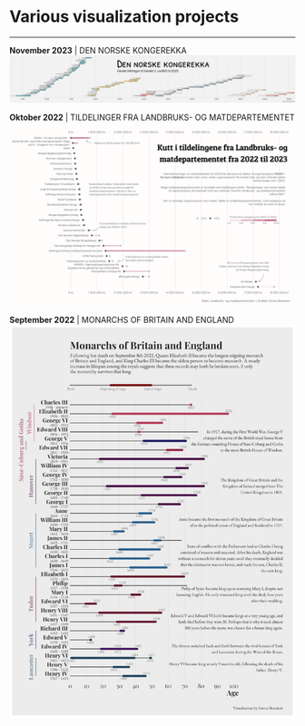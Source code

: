 # Various visualization projects

---
**November 2023** | DEN NORSKE KONGEREKKA
![2022okt](https://github.com/emmaSkarstein/visualization_projects/blob/master/Kongerekka/kongerekka.png)

**Oktober 2022** | TILDELINGER FRA LANDBRUKS- OG MATDEPARTEMENTET
![2022okt](https://github.com/emmaSkarstein/visualization_projects/blob/master/statsstotte/loyving.png)

**September 2022** | MONARCHS OF BRITAIN AND ENGLAND
![2022sept](https://github.com/emmaSkarstein/visualization_projects/blob/master/British_monarchs/british_monarchs.png)
